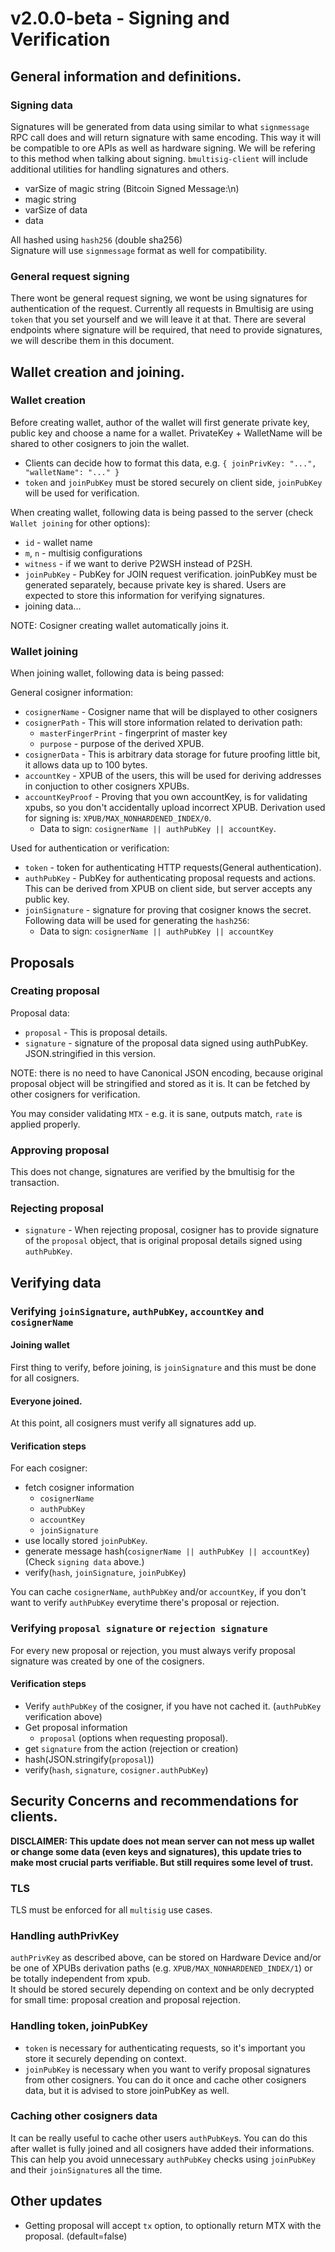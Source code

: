 v2.0.0-beta - Signing and Verification
=======

## General information and definitions.

### Signing data
Signatures will be generated from data using similar to
what `signmessage` RPC call does and will return signature with same encoding.
This way it will be compatible to ore APIs as well as hardware signing.
We will be refering to this method when talking about signing.
`bmultisig-client` will include additional utilities for handling
signatures and others.
  - varSize of magic string (Bitcoin Signed Message:\n)
  - magic string
  - varSize of data
  - data

All hashed using `hash256` (double sha256)  
Signature will use `signmessage` format as well for compatibility.

### General request signing
There wont be general request signing, we wont be using signatures
for authentication of the request. Currently all requests in Bmultisig are
using `token` that you set yourself and we will leave it at that.
There are several endpoints where signature will be required, that need
to provide signatures, we will describe them in this document.

## Wallet creation and joining.
### Wallet creation
Before creating wallet, author of the wallet
will first generate private key, public key and choose a name
for a wallet. PrivateKey + WalletName will be shared
to other cosigners to join the wallet.
  - Clients can decide how to format this data,
    e.g. `{ joinPrivKey: "...", "walletName": "..." }`
  - `token` and `joinPubKey` must be stored securely on
    client side, `joinPubKey` will be used for verification.

When creating wallet, following data is being passed to the server
(check `Wallet joining` for other options):
  - `id` - wallet name
  - `m`, `n` - multisig configurations
  - `witness` - if we want to derive P2WSH instead of P2SH.
  - `joinPubKey` - PubKey for JOIN request verification.
    joinPubKey must be generated separately, because private key is shared.
    Users are expected to store this information for verifying signatures.
  - joining data...

NOTE: Cosigner creating wallet automatically joins it.

### Wallet joining
When joining wallet, following data is being passed:

General cosigner information:
  - `cosignerName` - Cosigner name that will be displayed to other cosigners
  - `cosignerPath` - This will store information related to derivation path:
    - `masterFingerPrint` - fingerprint of master key
    - `purpose` - purpose of the derived XPUB.
  - `cosignerData` - This is arbitrary data storage for
    future proofing little bit, it allows data up to 100 bytes.
  - `accountKey` - XPUB of the users, this will be used for deriving addresses
    in conjuction to other cosigners XPUBs.
  - `accountKeyProof` - Proving that you own accountKey, is for validating
    xpubs, so you don't accidentally upload incorrect XPUB.
    Derivation used for signing is: `XPUB/MAX_NONHARDENED_INDEX/0`.
    - Data to sign: `cosignerName || authPubKey || accountKey`.

Used for authentication or verification:
  - `token` - token for authenticating HTTP requests(General authentication).
  - `authPubKey` - PubKey for authenticating proposal requests and actions.
    This can be derived from XPUB on client side, but server accepts any
    public key.
  - `joinSignature` - signature for proving that cosigner knows the secret.
  Following data will be used for generating the `hash256`:
    - Data to sign: `cosignerName || authPubKey || accountKey`

## Proposals
### Creating proposal
Proposal data:
  - `proposal` - This is proposal details.
  - `signature` - signature of the proposal data signed using authPubKey.
    JSON.stringified in this version.

NOTE: there is no need to have Canonical JSON encoding, because original
proposal object will be stringified and stored as it is. It can be fetched
by other cosigners for verification.

You may consider validating `MTX` - e.g. it is sane, outputs match,
 `rate` is applied properly.

### Approving proposal
This does not change, signatures are verified by the bmultisig
for the transaction.

### Rejecting proposal
  - `signature` - When rejecting proposal, cosigner has to provide signature
  of the `proposal` object, that is original proposal details
  signed using `authPubKey`.

## Verifying data
### Verifying `joinSignature`, `authPubKey`, `accountKey` and `cosignerName`

#### Joining wallet
First thing to verify, before joining, is `joinSignature`
and this must be done for all cosigners.

#### Everyone joined.
At this point, all cosigners must verify all signatures add up.  

#### Verification steps
For each cosigner:
  - fetch cosigner information
    - `cosignerName`
    - `authPubKey`
    - `accountKey`
    - `joinSignature`
  - use locally stored `joinPubKey`.
  - generate message hash(`cosignerName || authPubKey || accountKey`)  
    (Check `signing data` above.)
  - verify(`hash`, `joinSignature`, `joinPubKey`)

You can cache `cosignerName`, `authPubKey` and/or `accountKey`,
if you don't want to verify `authPubKey` everytime there's proposal or
rejection.

### Verifying `proposal signature` or `rejection signature`
For every new proposal or rejection, you must always verify proposal 
signature was created by one of the cosigners.

#### Verification steps
  - Verify `authPubKey` of the cosigner, if you have not cached it.
    (`authPubKey` verification above)
  - Get proposal information
    - `proposal` (options when requesting proposal).
  - get `signature` from the action (rejection or creation)
  - hash(JSON.stringify(`proposal`))
  - verify(`hash`, `signature`, `cosigner.authPubKey`)

## Security Concerns and recommendations for clients.

**DISCLAIMER: This update does not mean server can not mess up wallet
or change some data (even keys and signatures), this
update tries to make most crucial parts verifiable. But
still requires some level of trust.**

### TLS
TLS must be enforced for all `multisig` use cases.

### Handling authPrivKey
`authPrivKey` as described above, can be stored on Hardware Device
and/or be one of XPUBs derivation paths (e.g. `XPUB/MAX_NONHARDENED_INDEX/1`)
or be totally independent from xpub.  
It should be stored securely depending on context and be only decrypted
for small time: proposal creation and proposal rejection.

### Handling token, joinPubKey
  - `token` is necessary for authenticating requests, so it's
  important you store it securely depending on context.
  - `joinPubKey` is necessary when you want to verify
  proposal signatures from other cosigners. You can
  do it once and cache other cosigners data, but it is
  advised to store joinPubKey as well.

### Caching other cosigners data
It can be really useful to cache other users `authPubKey`s.
You can do this after wallet is fully joined and all cosigners
have added their informations. This can help you avoid
unnecessary `authPubKey` checks using `joinPubKey` and their `joinSignature`s
all the time.

## Other updates
  - Getting proposal will accept `tx` option, to optionally return
  MTX with the proposal. (default=false)

